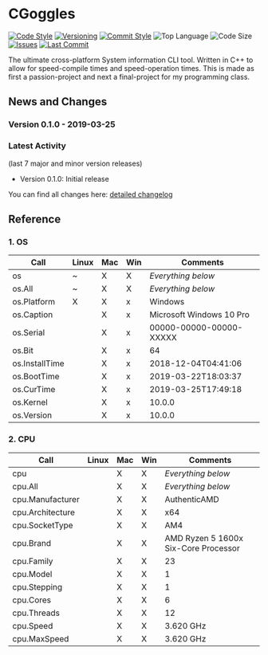 # CGoggles

[![Code Style](https://img.shields.io/badge/code_style-VS_Code-blue.svg?style=flat)](https://google.github.io/styleguide/cppguide.html)
[![Versioning](https://img.shields.io/badge/versioning-semantic-brightgreen.svg?style=flat)](https://semver.org/)
[![Commit Style](https://img.shields.io/badge/commit_style-gitmoji-yellow.svg?style=flat)](https://gitmoji.carloscuesta.me/)
![Top Language](https://img.shields.io/github/languages/top/evaneliasyoung/cgoggles.svg?style=flat)
![Code Size](https://img.shields.io/github/languages/code-size/evaneliasyoung/cgoggles.svg?style=flat)
[![Issues](https://img.shields.io/github/issues/evaneliasyoung/cgoggles.svg?style=flat)](https://github.com/evaneliasyoung/cgoggles/issues)
[![Last Commit](https://img.shields.io/github/last-commit/evaneliasyoung/cgoggles.svg?style=flat)](https://github.com/evaneliasyoung/cgoggles/commit/master)

The ultimate cross-platform System information CLI tool.
Written in C++ to allow for speed-compile times and speed-operation times.
This is made as first a passion-project and next a final-project for my programming class.

## News and Changes

### Version 0.1.0 - 2019-03-25

### Latest Activity

(last 7 major and minor version releases)

- Version 0.1.0: Initial release

You can find all changes here: [detailed changelog](CHANGELOG.md)

## Reference

### 1. OS

| Call             | Linux | Mac | Win | Comments                             |
| ---------------- | ----- | --- | --- | ------------------------------------ |
| os               |   ~   |  X  |  X  | *Everything below*                   |
| os.All           |   ~   |  X  |  X  | *Everything below*                   |
| os.Platform      |   X   |  X  |  x  | Windows                              |
| os.Caption       |       |  X  |  x  | Microsoft Windows 10 Pro             |
| os.Serial        |       |  X  |  x  | 00000-00000-00000-XXXXX              |
| os.Bit           |       |  X  |  x  | 64                                   |
| os.InstallTime   |       |  X  |  x  | 2018-12-04T04:41:06                  |
| os.BootTime      |       |  X  |  x  | 2019-03-22T18:03:37                  |
| os.CurTime       |       |  X  |  x  | 2019-03-25T17:49:18                  |
| os.Kernel        |       |  X  |  x  | 10.0.0                               |
| os.Version       |       |  X  |  x  | 10.0.0                               |

### 2. CPU

| Call             | Linux | Mac | Win | Comments                             |
| ---------------- | ----- | --- | --- | ------------------------------------ |
| cpu              |       |  X  |  X  | *Everything below*                   |
| cpu.All          |       |  X  |  X  | *Everything below*                   |
| cpu.Manufacturer |       |  X  |  X  | AuthenticAMD                         |
| cpu.Architecture |       |  X  |  X  | x64                                  |
| cpu.SocketType   |       |  X  |  X  | AM4                                  |
| cpu.Brand        |       |  X  |  X  | AMD Ryzen 5 1600x Six-Core Processor |
| cpu.Family       |       |  X  |  X  | 23                                   |
| cpu.Model        |       |  X  |  X  | 1                                    |
| cpu.Stepping     |       |  X  |  X  | 1                                    |
| cpu.Cores        |       |  X  |  X  | 6                                    |
| cpu.Threads      |       |  X  |  X  | 12                                   |
| cpu.Speed        |       |  X  |  X  | 3.620 GHz                            |
| cpu.MaxSpeed     |       |  X  |  X  | 3.620 GHz                            |
